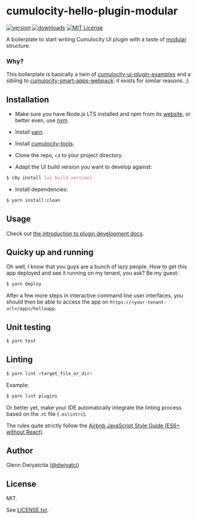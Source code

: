 # cumulocity-hello-plugin-modular

[![version](https://img.shields.io/npm/v/cumulocity-hello-plugin-modular.svg)](https://www.npmjs.com/package/cumulocity-hello-plugin-modular)
[![downloads](https://img.shields.io/npm/dt/cumulocity-hello-plugin-modular.svg)](http://npm-stat.com/charts.html?package=cumulocity-hello-plugin-modular)
[![MIT License](https://img.shields.io/github/license/mashape/apistatus.svg)](https://raw.githubusercontent.com/dwiyatci/cumulocity-hello-plugin-modular/master/LICENSE.txt)

A boilerplate to start writing Cumulocity UI plugin with a taste of [modular](https://github.com/johnpapa/angular-styleguide/blob/master/a1/README.md#folders-by-feature-structure) structure.

### Why?
This boilerplate is basically a twin of [cumulocity-ui-plugin-examples](https://bitbucket.org/m2m/cumulocity-ui-plugin-examples) and a sibling to [cumulocity-smart-apps-webpack](https://github.com/dwiyatci/cumulocity-smart-apps-webpack): it exists for similar reasons. ;)

## Installation
* Make sure you have Node.js LTS installed and npm from its [website](https://nodejs.org), or better even, use [nvm](https://github.com/creationix/nvm).

- Install [yarn](https://yarnpkg.com/en/docs/install).

- Install [cumulocity-tools](https://www.npmjs.com/package/cumulocity-tools).

- Clone the repo, `cd` to your project directory.

- Adapt the UI build version you want to develop against:
```bash
$ c8y install [ui_build_version]
```

- Install dependencies:
```bash
$ yarn install:clean
```

## Usage
Check out [the introduction to plugin development docs](http://cumulocity.com/guides/web/introduction).

## Quicky up and running
Oh well, I know that you guys are a bunch of lazy people. How to get this app deployed and see it running on my tenant, you ask? Be my guest:

```bash
$ yarn deploy
```

After a few more steps in interactive command line user interfaces, you should then be able to access the app on `https://<your-tenant-url>/apps/helloapp`.

## Unit testing
```bash
$ yarn test
```

## Linting
```bash
$ yarn lint <target_file_or_dir>
```

Example:
```bash
$ yarn lint plugins
```

Or better yet, make your IDE automatically integrate the linting process based on the .rc file (`.eslintrc`).

The rules quite strictly follow the [Airbnb JavaScript Style Guide (ES6+ without React)](https://github.com/airbnb/javascript).

## Author
Glenn Dwiyatcita ([@dwiyatci](http://tiny.cc/dwiyatci))

## License
MIT.

See [LICENSE.txt](LICENSE.txt).
